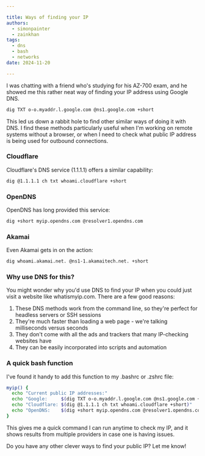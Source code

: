 ```yaml
---

title: Ways of finding your IP
authors: 
  - simonpainter
  - zainkhan
tags:
  - dns
  - bash
  - networks
date: 2024-11-20

---
```


I was chatting with a friend who's studying for his AZ-700 exam, and he showed me this rather neat way of finding your IP address using Google DNS.
<!-- truncate -->
```bash
dig TXT o-o.myaddr.l.google.com @ns1.google.com +short
```

This led us down a rabbit hole to find other similar ways of doing it with DNS. I find these methods particularly useful when I'm working on remote systems without a browser, or when I need to check what public IP address is being used for outbound connections.

### Cloudflare

Cloudflare's DNS service (1.1.1.1) offers a similar capability:

```bash
dig @1.1.1.1 ch txt whoami.cloudflare +short
```

### OpenDNS

OpenDNS has long provided this service:

```bash
dig +short myip.opendns.com @resolver1.opendns.com
```

### Akamai

Even Akamai gets in on the action:

```bash
dig whoami.akamai.net. @ns1-1.akamaitech.net. +short
```

### Why use DNS for this?

You might wonder why you'd use DNS to find your IP when you could just visit a website like whatismyip.com. There are a few good reasons:

1. These DNS methods work from the command line, so they're perfect for headless servers or SSH sessions
2. They're much faster than loading a web page - we're talking milliseconds versus seconds
3. They don't come with all the ads and trackers that many IP-checking websites have
4. They can be easily incorporated into scripts and automation

### A quick bash function

I've found it handy to add this function to my .bashrc or .zshrc file:

```bash
myip() {
  echo "Current public IP addresses:"
  echo "Google:     $(dig TXT o-o.myaddr.l.google.com @ns1.google.com +short)"
  echo "Cloudflare: $(dig @1.1.1.1 ch txt whoami.cloudflare +short)"
  echo "OpenDNS:    $(dig +short myip.opendns.com @resolver1.opendns.com)"
}
```

This gives me a quick command I can run anytime to check my IP, and it shows results from multiple providers in case one is having issues.

Do you have any other clever ways to find your public IP? Let me know!